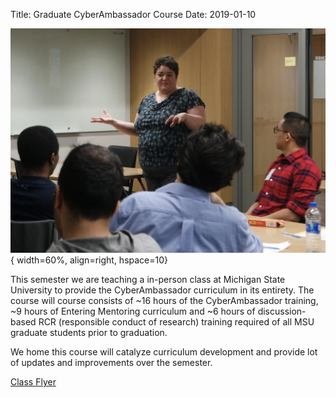 Title: Graduate CyberAmbassador Course
Date: 2019-01-10

![Meeting image](./images/Katy_Teaching.JPG){ width=60%, align=right, hspace=10}

This semester we are teaching a in-person class at Michigan State University to provide the CyberAmbassador curriculum in its entirety. The course will course consists of ~16 hours of the CyberAmbassador training, ~9 hours of Entering Mentoring curriculum and ~6 hours of discussion-based RCR (responsible conduct of research) training required of all MSU
graduate students prior to graduation.

We home this course will catalyze curriculum development and provide lot of updates and improvements over the semester.

[Class Flyer](https://colbrydi.github.io/images/S19-CMSE890-002-Course_Flyer.pdf)
